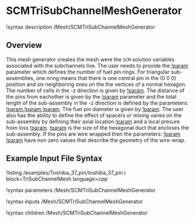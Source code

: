 # SCMTriSubChannelMeshGenerator

!syntax description /Mesh/SCMTriSubChannelMeshGenerator

## Overview

<!-- -->

This mesh generator creates the mesh were the `SCM` solution variables associated with the subchannels live.
The user needs to provide the [!param](/Mesh/SCMTriSubChannelMeshGenerator/nrings) parameter which defines the number of fuel pin rings. For triangular sub-assemblies, one nring means that there is one central pin in the (0 0 0)
position and six neighboring ones on the the vertices of a normal hexagon. The number of cells in the -z direction is given by [!param](/Mesh/SCMTriSubChannelMeshGenerator/n_cells). The distance of the pins from eachother is
given by the [!param](/Mesh/SCMTriSubChannelMeshGenerator/pitch) parameter and the total length of the sub-assembly in the -z direction is defined by the parameters:
[!param](/Mesh/SCMTriSubChannelMeshGenerator/heated_length),[!param](/Mesh/SCMTriSubChannelMeshGenerator/unheated_length_entry),[!param](/Mesh/SCMTriSubChannelMeshGenerator/unheated_length_entry).
The fuel pin diameter is given by [!param](/Mesh/SCMTriSubChannelMeshGenerator/pin_diameter). The user also has the ability to define the effect of spacers or mixing vanes on the sub-assembly
by defining their axial location [!param](/Mesh/SCMTriSubChannelMeshGenerator/spacer_z) and a local presure from loss [!param](/Mesh/SCMTriSubChannelMeshGenerator/spacer_k). [!param](/Mesh/SCMTriSubChannelMeshGenerator/flat_to_flat) is the size of the
hexagonal duct that encloses the sub-assembly. If the pins are wire wrapped then the parameters: [!param](/Mesh/SCMTriSubChannelMeshGenerator/dwire) [!param](/Mesh/SCMTriSubChannelMeshGenerator/hwire) have non zero values that describe the geometry of the wire-wrap.

## Example Input File Syntax

!listing /examples/Toshiba_37_pin/toshiba_37_pin.i block=TriSubChannelMesh language=cpp

!syntax parameters /Mesh/SCMTriSubChannelMeshGenerator

!syntax inputs /Mesh/SCMTriSubChannelMeshGenerator

!syntax children /Mesh/SCMTriSubChannelMeshGenerator
